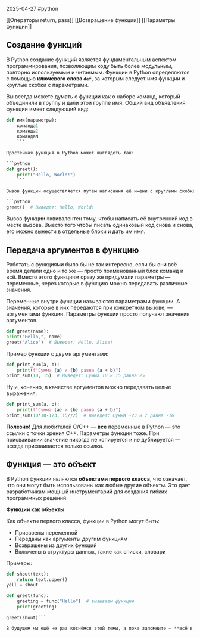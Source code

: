 2025-04-27
#python 

[[Операторы return, pass]]
[[Возвращение функции]]
[[Параметры функции]]
## Создание функций

В Python создание функций является фундаментальным аспектом программирования, позволяющим коду быть более модульным, повторно используемым и читаемым. Функции в Python определяются с помощью **ключевого слова `def`**, за которым следует имя функции и круглые скобки с параметрами.

Вы всегда можете думать о функции как о наборе команд, который объединили в группу и дали этой группе имя. Общий вид объявления функции имеет следующий вид:

```python
def имя(параметры):     
	команда1     
	команда2     
	командаN
	```

Простейшая функция в Python может выглядеть так:

```python
def greet():     
	print("Hello, World!")
	```

Вызов функции осуществляется путем написания её имени с круглыми скобками:

```python
greet()  # Выведет: Hello, World!
```


Вызов функции эквивалентен тому, чтобы написать её внутренний код в месте вызова. Вместо того чтобы писать одинаковый код снова и снова, его можно вынести в отдельные блоки и дать им имя.

## Передача аргументов в функцию

Работать с функциями было бы не так интересно, если бы они всё время делали одно и то же — просто поименованный блок команд и всё. Вместо этого функциям сразу же придумали параметры — переменные, через которые в функцию можно передавать различные значения.

Переменные внутри функции называются параметрами функции. А значения, которые в них передаются при конкретном вызове, — аргументами функции. Параметры функции просто получают значения аргументов.

```python
def greet(name):     
print("Hello,", name)  
greet("Alice")  # Выведет: Hello, Alice!
```

Пример функции с двумя аргументами:

```python
def print_sum(a, b):     
	print(f"Сумма {a} и {b} равна {a + b}")  
print_sum(10, 15)  # Выведет: Сумма 10 и 15 равна 25
```

Ну и, конечно, в качестве аргументов можно передавать целые выражения:

```python
def print_sum(a, b):     
	print(f"Сумма {a} и {b} равна {a + b}")  
print_sum(10*10-123, 15//2)  # Выведет: Сумма -23 и 7 равна -16
```

**Полезно!** Для любителей C/C++ — **все** переменные в Python — это ссылки с точки зрения C++. Параметры функции тоже. При присваивании значение никогда не копируется и не дублируется — всегда присваивается только ссылка.

## Функция — это объект

В Python функции являются **объектами первого класса**, что означает, что они могут быть использованы как любые другие объекты. Это дает разработчикам мощный инструментарий для создания гибких программных решений.

**Функции как объекты**

Как объекты первого класса, функции в Python могут быть:

- Присвоены переменной
- Переданы как аргументы другим функциям
- Возвращены из других функций
- Включены в структуры данных, такие как списки, словари

Примеры:

```python
def shout(text):     
	return text.upper()  
yell = shout  

def greet(func):     
	greeting = func("Hello")  # вызываем функцию     
	print(greeting)  

greet(shout)```

В будущем мы ещё не раз коснёмся этой темы, а пока запомните — **всё в Python является объектом**. Функции, классы, ошибки, списки, модули — всё.